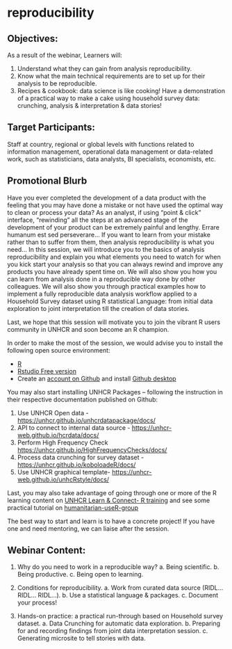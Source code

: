 # reproducibility

## Objectives:
As a result of the webinar, Learners will:
1.	Understand what they can gain from analysis reproducibility.
2.	Know what the main technical requirements are to set up for their analysis to be reproducible.
3.	Recipes & cookbook: data science is like cooking! Have a demonstration of a practical way to make a cake using household survey data: crunching, analysis & interpretation & data stories!

##  Target Participants:
Staff at country, regional or global levels with functions related to information management, operational data management or data-related work, such as statisticians, data analysts, BI specialists, economists, etc.

## Promotional Blurb

Have you ever completed the development of a data product with the feeling that you may have done a mistake or not have used the optimal way to clean or process your data? 
As an analyst, if using “point & click” interface, “rewinding” all the steps at an advanced stage of the development of your product can be extremely painful and lengthy. Errare humanum est sed perseverare... If you want to learn from your mistake rather than to suffer from them, then analysis reproducibility is what you need...
In this session, we will introduce you to the basics of analysis reproducibility and explain you what elements you need to watch for when you kick start your analysis so that you can always rewind and improve any products you have already spent time on. We will also show you how you can learn from analysis done in a reproducible way done by other colleagues.
We will also show you through practical examples how to implement a fully reproducible data analysis workflow applied to a Household Survey dataset using R statistical Language: from initial data exploration to joint interpretation till the creation of data stories. 

Last, we hope that this session will motivate you to join the vibrant R users community in UNHCR and soon become an R champion. 

In order to make the most of the session, we would advise you to install the following open source environment:
-	[R](https://cran.r-project.org/bin/windows/base/)
-	[Rstudio Free version](https://www.rstudio.com/products/rstudio/download/)
-	Create an [account on Github](https://github.com/join?)  and install [Github desktop](https://desktop.github.com/)

You may also start installing UNHCR Packages – following the instruction in their respective documentation published on Github:
1.	Use UNHCR Open data  - https://unhcr.github.io/unhcrdatapackage/docs/ 
2.	API to connect to internal data source - https://unhcr-web.github.io/hcrdata/docs/
3.	Perform High Frequency Check https://unhcr.github.io/HighFrequencyChecks/docs/
4.	Process data crunching for survey dataset - https://unhcr.github.io/koboloadeR/docs/ 
5.	Use UNHCR graphical template- https://unhcr-web.github.io/unhcRstyle/docs/

Last, you may also take advantage of going through one or more of the R learning content on  [UNHCR Learn & Connect- R training](https://unhcr.csod.com/ui/lms-learner-playlist/PlaylistDetails?playlistId=e90e2279-e3a4-4ef2-8b74-757f91d224b2)  and see some practical tutorial on [humanitarian-useR-group](https://humanitarian-user-group.github.io/)

The best way to start and learn is to have a concrete project! If you have one and need mentoring, we can liaise after the session.

## Webinar Content:

1.	Why do you need to work in a reproducible way?
a.	Being scientific.
b.	Being productive.
c.	Being open to learning.

2.	Conditions for reproducibility.
a.	Work from curated data source (RIDL... RIDL... RIDL...).
b.	Use a statistical language & packages.
c.	Document your process!

3.	Hands-on practice: a practical run-through based on Household survey dataset.
a.	Data Crunching for automatic data exploration.
b.	Preparing for and recording findings from joint data interpretation session.
c.	Generating microsite to tell stories with data.

